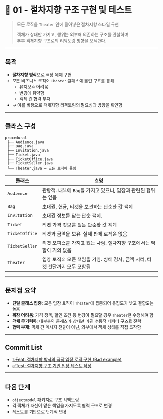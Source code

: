 # 📄 01 - 절차지향 구조 구현 및 테스트

> 모든 로직을 `Theater` 안에 몰아넣은 절차지향 스타일 구현  
> 
> 객체가 상태만 가지고, 행위는 외부에 의존하는 구조를 관찰하며  
> 추후 객체지향 구조로의 리팩토링 방향을 모색한다.

---

## 목적

- **절차지향 방식**으로 극장 예제 구현
- 모든 비즈니스 로직이 `Theater` 클래스에 몰린 구조를 통해
    - 유지보수 어려움
    - 변경에 취약함
    - 객체 간 협력 부재
- → 이를 바탕으로 객체지향 리팩토링의 필요성과 방향을 확인함

---

## 클래스 구성

```
procedural
 ├── Audience.java
 ├── Bag.java
 ├── Invitation.java
 ├── Ticket.java
 ├── TicketOffice.java
 ├── TicketSeller.java
 └── Theater.java ← 모든 로직이 몰림
```

| 클래스            | 설명                                             |
|----------------|------------------------------------------------|
| `Audience`     | 관람객. 내부에 `Bag`을 가지고 있으나, 입장과 관련된 행위는 없음        |
| `Bag`          | 초대권, 현금, 티켓을 보관하는 단순한 값 객체                     |
| `Invitation`   | 초대권 정보를 담는 단순 객체.                              |
| `Ticket`       | 티켓 가격 정보를 담는 단순한 값 객체                          |
| `TicketOffice` | 티켓과 금액을 보유. 실제 판매 로직은 없음                       |
| `TicketSeller` | 티켓 오피스를 가지고 있는 사람. 절차지향 구조에서는 역할이 거의 없음        |
| `Theater`      | 입장 로직의 모든 책임을 가짐. 상태 검사, 금액 처리, 티켓 전달까지 모두 포함됨 |

---

## 문제점 요약

- **단일 클래스 집중**: 모든 입장 로직이 `Theater`에 집중되어 응집도가 낮고 결합도는 높음
- **확장 어려움**: 가격 정책, 할인 조건 등 변경이 필요할 경우 `Theater`만 수정해야 함
- **객체 무기력화**: 대부분의 클래스가 상태만 가진 수동적 데이터 구조로 전락
- **협력 부재**: 객체 간 메시지 전달이 아닌, 외부에서 객체 상태를 직접 조작함

---

## Commit List
- [✨Feat: 절차지향 방식의 극장 입장 로직 구현 (Bad example)](https://github.com/jane1721/object-theater/commit/53f6f2a)
- [✅Test: 절차지향 구조 기반 입장 테스트 작성](https://github.com/jane1721/object-theater/commit/b5f00ef)

---

## 다음 단계

- `objectmodel` 패키지로 구조 리팩토링
- 각 객체가 자신이 맡은 책임을 가지도록 협력 구조로 변경
- 테스트를 기반으로 단계적 변경